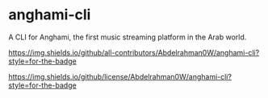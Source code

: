 # anghami-cli

A CLI for Anghami, the first music streaming platform in the Arab world.

https://img.shields.io/github/all-contributors/Abdelrahman0W/anghami-cli?style=for-the-badge

https://img.shields.io/github/license/Abdelrahman0W/anghami-cli?style=for-the-badge

